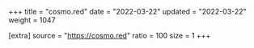 +++
title = "cosmo.red"
date = "2022-03-22"
updated = "2022-03-22"
weight = 1047

[extra]
source = "https://cosmo.red"
ratio = 100
size = 1
+++
